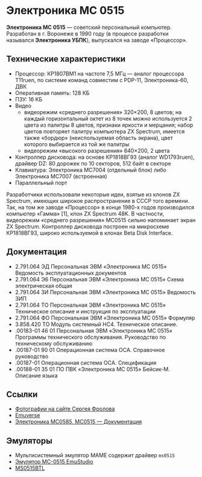 # Электроника МС 0515

**Электроника МС 0515** — советский персональный компьютер. Разработан в г. Воронеже в 1990 году (в процессе разработки назывался **Электроника УБПК**), выпускался на заводе «Процессор».

## Технические характеристики

* Процессор: КР1807ВМ1 на частоте 7,5 МГц — аналог процессора T11ruen, по системе команд совместим с PDP-11, Электроника-60, ДВК
* Оперативная память: 128 КБ
* ПЗУ: 16 КБ
* Видео
  * видеорежим «среднего разрешения» 320×200, 8 цветов; на каждый горизонтальный октет из 8 точек можно используется 2 цвета из палитры 8 цветов, признаки яркости и мерцания; набор цветов повторяет палитру компьютера ZX Spectrum, имеется также «бордюр» (неиспользуемая область экрана), цвет которого выбирается из той же палитры
  * видеорежим «высокого разрешения» 640×200, 2 цвета
* Контроллер дисковода: на основе КР1818ВГ93 (аналог WD1793ruen), драйвер DZ: 80 дорожек по 10 секторов, 512 байт в секторе
* Клавиатура: Электроника МС7004 (отдельный блок) либо Электроника МС7007 (встроенная)
* Параллельный порт

Разработчики использовали некоторые идеи, взятые из клонов ZX Spectrum, имеющих широкое распространение в СССР того времени. Так, на том же заводе «Процессор» в конце 1980-х годов производился компьютер «Гамма» [1], клон ZX Spectrum 48K. В частности, видеорежим «среднего разрешения» МС0515 сильно напоминает экран ZX Spectrum. Контроллер дисковода построен на микросхеме КР1818ВГ93, широко используемой в клонах Beta Disk Interface.

## Документация

* 2.791.064 ЭД Персональная ЭВМ «Электроника МС 0515» Ведомость эксплуатационных документов
* 2.791.064 Э6 Персональная ЭВМ «Электроника МС 0515» Схема электрическая общая
* 2.791.064 ЗИ Персональная ЭВМ «Электроника МС 0515» Ведомость ЗИП
* 2.791.064 ТО Персональная ЭВМ «Электроника МС 0515» Техническое описание и инструкция по эксплуатации
* 2.791.064 ФО Персональная ЭВМ «Электроника МС 0515» Формуляр
* 3.858.420 ТО Модуль системный НС4. Техническое описание.
* .00183-01 46 01 Персональная ЭВМ «Электроника МС 0515» Программы технического обслуживания. Руководство по техническому обслуживанию
* .00187-01 90 01 Операционная система ОСА. Справочное руководство
* .00187-01 Операционная система ОСА. Спецификация
* .00188-01 35 01 ПО ПВК «Электроника МС 0515» Бейсик-М. Описание языка

## Ссылки
* [Фотографии на сайте Сергея Фролова](http://www.leningrad.su/museum/show_calc.php?n=267)
* [Emuverse](http://www.emuverse.ru/wiki/%D0%AD%D0%BB%D0%B5%D0%BA%D1%82%D1%80%D0%BE%D0%BD%D0%B8%D0%BA%D0%B0_%D0%9C%D0%A10515)
* [Электроника МС0585, МС0515 — Документация](http://www.tis.kz/forum/topic.php?forum=31&topic=3)

## Эмуляторы

* Мультисистемный эмулятор MAME содержит драйвер `ms0515`
* [Эмулятор МС-0515 EmuStudio](http://zx-pk.ru/threads/19698-emulyator-ms-0515-emustudio.html)
* [MS0515BTL](https://github.com/nzeemin/ms0515btl)

